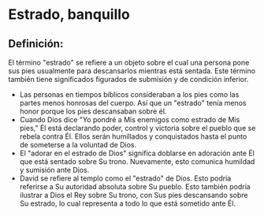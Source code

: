 # Estrado, banquillo

## Definición: 

El término "estrado" se refiere a un objeto sobre el cual una persona  pone sus pies usualmente para descansarlos mientras está sentada.  Este término también tiene significados figurados de submisión y de condición inferior.

* Las personas en tiempos bíblicos consideraban a los pies como las partes menos honrosas del cuerpo.  Así que un "estrado" tenía menos honor porque los pies descansaban sobre él.
* Cuando Dios dice "Yo pondré a Mis enemigos como estrado de Mis pies," Él está declarando poder, control y victoria sobre el pueblo que se rebela contra Él.  Ellos serán humillados y conquistados hasta el punto de someterse a la voluntad de Dios.
* El "adorar en el estrado de Dios" significa doblarse en adoración ante Él que está sentado sobre Su trono.  Nuevamente, esto comunica humildad y sumisión ante Dios.
* David se refiere al templo como el "estrado" de Dios.  Esto podría referirse a Su autoridad absoluta sobre Su pueblo.  Esto también podría ilustrar a Dios el Rey sobre Su trono, con Sus pies descansando sobre Su estrado, lo cual representa a todo lo que está sometido ante Él.

